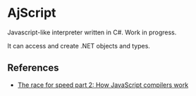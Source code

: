# AjScript

Javascript-like interpreter written in C#. Work in progress.

It can access and create .NET objects and types.

## References

- [The race for speed part 2: How JavaScript compilers work](http://creativejs.com/2013/06/the-race-for-speed-part-2-how-javascript-compilers-work/)


